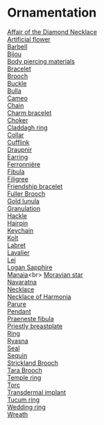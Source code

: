 # Ornamentation
[Affair of the Diamond Necklace](https://en.wikipedia.org/wiki/Affair_of_the_Diamond_Necklace)<br>
[Artificial flower](https://en.wikipedia.org/wiki/Artificial_flower)<br>
[Barbell](https://en.wikipedia.org/wiki/Barbell_(piercing))<br>
[Bijou](https://en.wikipedia.org/wiki/Bijou_(jewellery))<br>
[Body piercing materials](https://en.wikipedia.org/wiki/Body_piercing_materials)<br>
[Bracelet](https://en.wikipedia.org/wiki/Bracelet)<br>
[Brooch](https://en.wikipedia.org/wiki/Brooch)<br>
[Buckle](https://en.wikipedia.org/wiki/Buckle)<br>
[Bulla](https://en.wikipedia.org/wiki/Bulla_(amulet))<br>
[Cameo](https://en.wikipedia.org/wiki/Cameo_(carving))<br>
[Chain](https://en.wikipedia.org/wiki/Chain)<br>
[Charm bracelet](https://en.wikipedia.org/wiki/Charm_bracelet)<br>
[Choker](https://en.wikipedia.org/wiki/Choker)<br>
[Claddagh ring](https://en.wikipedia.org/wiki/Claddagh_ring)<br>
[Collar](https://en.wikipedia.org/wiki/Collar_(jewelry))<br>
[Cufflink](https://en.wikipedia.org/wiki/Cufflink)<br>
[Draupnir](https://en.wikipedia.org/wiki/Draupnir)<br>
[Earring](https://en.wikipedia.org/wiki/Earring)<br>
[Ferronnière](https://en.wikipedia.org/wiki/Ferronni%C3%A8re)<br>
[Fibula](https://en.wikipedia.org/wiki/Fibula_(brooch))<br>
[Filigree](https://en.wikipedia.org/wiki/Filigree)<br>
[Friendship bracelet](https://en.wikipedia.org/wiki/Friendship_bracelet)<br>
[Fuller Brooch](https://en.wikipedia.org/wiki/Fuller_Brooch)<br>
[Gold lunula](https://en.wikipedia.org/wiki/Gold_lunula)<br>
[Granulation](https://en.wikipedia.org/wiki/Granulation_(jewellery))<br>
[Hackle](https://en.wikipedia.org/wiki/Hackle)<br>
[Hairpin](https://en.wikipedia.org/wiki/Hairpin)<br>
[Keychain](https://en.wikipedia.org/wiki/Keychain)<br>
[Kolt](https://en.wikipedia.org/wiki/Kolt)<br>
[Labret](https://en.wikipedia.org/wiki/Labret)<br>
[Lavalier](https://en.wikipedia.org/wiki/Lavalier)<br>
[Lei](https://en.wikipedia.org/wiki/Lei_(garland))<br>
[Logan Sapphire](https://en.wikipedia.org/wiki/Logan_Sapphire)<br>
[Manaia](https://en.wikipedia.org/wiki/Manaia_(mythological_creature))<br>
[Moravian star](https://en.wikipedia.org/wiki/Moravian_star)<br>
[Navaratna](https://en.wikipedia.org/wiki/Navaratna)<br>
[Necklace](https://en.wikipedia.org/wiki/Necklace)<br>
[Necklace of Harmonia](https://en.wikipedia.org/wiki/Necklace_of_Harmonia)<br>
[Parure](https://en.wikipedia.org/wiki/Parure)<br>
[Pendant](https://en.wikipedia.org/wiki/Pendant)<br>
[Praeneste fibula](https://en.wikipedia.org/wiki/Praeneste_fibula)<br>
[Priestly breastplate](https://en.wikipedia.org/wiki/Priestly_breastplate)<br>
[Ring](https://en.wikipedia.org/wiki/Ring_(jewellery))<br>
[Ryasna](https://en.wikipedia.org/wiki/Ryasna)<br>
[Seal](https://en.wikipedia.org/wiki/Seal_(emblem))<br>
[Sequin](https://en.wikipedia.org/wiki/Sequin)<br>
[Strickland Brooch](https://en.wikipedia.org/wiki/Strickland_Brooch)<br>
[Tara Brooch](https://en.wikipedia.org/wiki/Tara_Brooch)<br>
[Temple ring](https://en.wikipedia.org/wiki/Temple_ring)<br>
[Torc](https://en.wikipedia.org/wiki/Torc)<br>
[Transdermal implant](https://en.wikipedia.org/wiki/Transdermal_implant)<br>
[Tucum ring](https://en.wikipedia.org/wiki/Tucum_ring)<br>
[Wedding ring](https://en.wikipedia.org/wiki/Wedding_ring)<br>
[Wreath](https://en.wikipedia.org/wiki/Wreath)<br>
